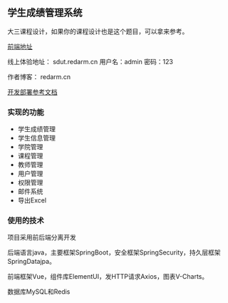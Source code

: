 ## 学生成绩管理系统

大三课程设计，如果你的课程设计也是这个题目，可以拿来参考。

[前端地址](https://github.com/liuxiansen-China/score-manager-ui)

线上体验地址： sdut.redarm.cn 用户名：admin 密码：123

作者博客：  redarm.cn

[开发部署参考文档](http://blog.redarm.cn/archives/课程设计-学生成绩管理系统)

### 实现的功能

- 学生成绩管理
- 学生信息管理
- 学院管理
- 课程管理
- 教师管理
- 用户管理
- 权限管理
- 邮件系统
- 导出Excel

### 使用的技术

项目采用前后端分离开发

后端语言java，主要框架SpringBoot，安全框架SpringSecurity，持久层框架SpringDatajpa。

前端框架Vue，组件库ElementUI，发HTTP请求Axios，图表V-Charts。

数据库MySQL和Redis



